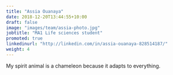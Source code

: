 ```yaml
---
title: "Assia Ouanaya"
date: 2018-12-20T13:44:55+10:00
draft: false
image: "images/team/assia-photo.jpg"
jobtitle: "MA1 Life sciences student"
promoted: true
linkedinurl: "http://linkedin.com/in/assia-ouanaya-828514187/"
weight: 4
---
```


My spirit animal is a chameleon because it adapts to everything.